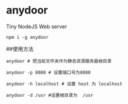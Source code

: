 # anydoor
Tiny NodeJS Web server
```
npm i -g anydoor
```

##使用方法
```
anydoor # 把当前文件夹作为静态资源服务器根目录
 
anydoor -p 8080 # 设置端口号为8080

anydoor -h localhost # 设置 host 为 localhost

anydoor -d /usr #设置根目录为  /usr
```